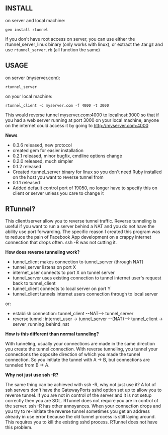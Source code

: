 INSTALL
-

on server and local machine:

`gem install rtunnel`

If you don't have root access on server, you can use either the rtunnel_server_linux binary (only works with linux), or extract the .tar.gz and use `rtunnel_server.rb` (all function the same)

USAGE
-

on server (myserver.com):

`rtunnel_server`

on your local machine:

`rtunnel_client -c myserver.com -f 4000 -t 3000`

This would reverse tunnel myserver.com:4000 to localhost:3000 so that if you had a web server running at port 3000 on your local machine, anyone on the internet could access it by going to http://myserver.com:4000

**News**

  * 0.3.6 released, new protocol
  * created gem for easier installation
  * 0.2.1 released, minor bugfix, cmdline options change
  * 0.2.0 released, much simpler
  * 0.1.2 released
  * Created rtunnel_server binary for linux so you don't need Ruby installed on the host you want to reverse tunnel from
  * 0.1.1 released
  * Added default control port of 19050, no longer have to specify this on client or server unless you care to change it

RTunnel?
-

This client/server allow you to reverse tunnel traffic.  Reverse tunneling is useful if you want to run a server behind a NAT and you do not have the ability use port forwarding.  The specific reason I created this program was to reduce the pain of Facebook App development on a crappy internet connection that drops often.  ssh -R was not cutting it.

**How does reverse tunneling work?**

  * tunnel\_client makes connection to tunnel\_server (through NAT)
  * tunnel_server listens on port X
  * internet_user connects to port X on tunnel server
  * tunnel\_server uses existing connection to tunnel internet user's request back to tunnel\_client
  * tunnel_client connects to local server on port Y
  * tunnel_client tunnels internet users connection through to local server

or:

  * establish connection: tunnel_client --NAT--> tunnel_server
  * reverse tunnel: internet_user -> tunnel_server --(NAT)--> tunnel_client -> server_running_behind_nat

**How is this different than normal tunneling?**

With tunneling, usually your connections are made in the same direction you create the tunnel connection.  With reverse tunneling, you tunnel your connections the opposite direction of which you made the tunnel connection.  So you initiate the tunnel with A -> B, but connections are tunneled from B -> A.

**Why not just use ssh -R?**

The same thing can be achieved with ssh -R, why not just use it?  A lot of ssh servers don't have the GatewayPorts sshd option set up to allow you to reverse tunnel.  If you are not in control of the server and it is not setup correctly then you are SOL.  RTunnel does not require you are in control of the server.  ssh -R has other annoyances.  When your connection drops and you try to re-initiate the reverse tunnel sometimes you get an address already in use error because the old tunnel process is still laying around.  This requires you to kill the existing sshd process.  RTunnel does not have this problem.